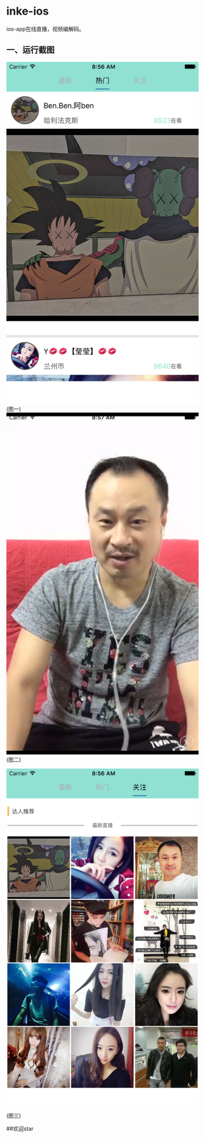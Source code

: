 # inke-ios
ios-app在线直播，视频编解码。


## 一、运行截图 ##

![](/pic/1.png) (图一)
![](/pic/2.png) (图二)

![](/pic/3.png) (图三)


##欢迎star
